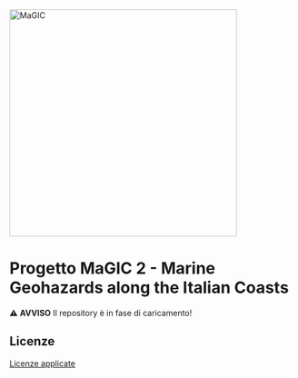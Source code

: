 <img src="https://raw.githubusercontent.com/pcm-dpc/MaGIC/master/dpc-magic-logo.png" alt="MaGIC" data-canonical-src="https://raw.githubusercontent.com/pcm-dpc/MaGIC/master/dpc-magic-logo.png" width="400" />

# Progetto MaGIC 2 - Marine Geohazards along the Italian Coasts

⚠️ **AVVISO** Il repository è in fase di caricamento!

## Licenze

[Licenze applicate](https://github.com/pcm-dpc/MaGIC/blob/master/LICENSE)